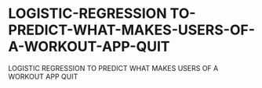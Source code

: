 # LOGISTIC-REGRESSION TO-PREDICT-WHAT-MAKES-USERS-OF-A-WORKOUT-APP-QUIT
LOGISTIC REGRESSION TO PREDICT WHAT MAKES USERS OF A WORKOUT APP QUIT
